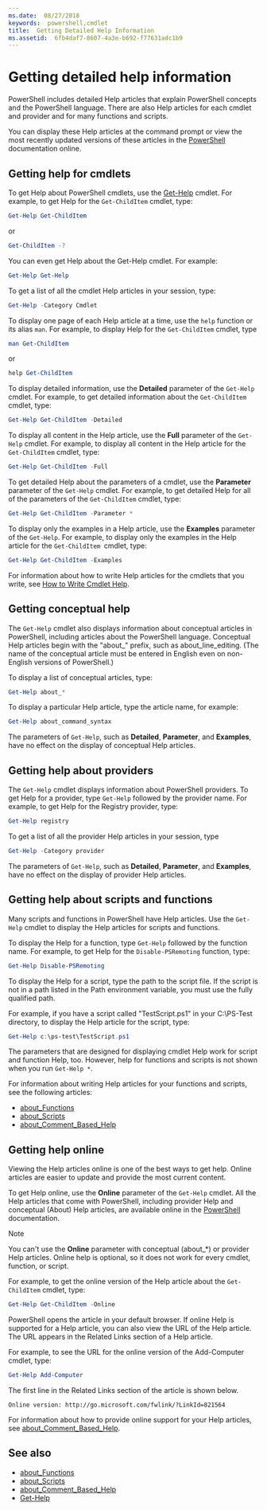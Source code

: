 ```yaml
---
ms.date:  08/27/2018
keywords:  powershell,cmdlet
title:  Getting Detailed Help Information
ms.assetid:  6fb4daf7-8607-4a3e-b692-f77631adc1b9
---
```


# Getting detailed help information

PowerShell includes detailed Help articles that explain PowerShell concepts and the PowerShell
language. There are also Help articles for each cmdlet and provider and for many functions and
scripts.

You can display these Help articles at the command prompt or view the most recently updated versions
of these articles in the [PowerShell](/powershell/scripting/powershell-scripting) documentation
online.

## Getting help for cmdlets

To get Help about PowerShell cmdlets, use the
[Get-Help](/powershell/module/microsoft.powershell.core/Get-Help) cmdlet. For example, to get Help
for the `Get-ChildItem` cmdlet, type:

```powershell
Get-Help Get-ChildItem
```

or

```powershell
Get-ChildItem -?
```

You can even get Help about the Get-Help cmdlet. For example:

```powershell
Get-Help Get-Help
```

To get a list of all the cmdlet Help articles in your session, type:

```powershell
Get-Help -Category Cmdlet
```

To display one page of each Help article at a time, use the `help` function or its alias `man`.
For example, to display Help for the `Get-ChildItem` cmdlet, type

```powershell
man Get-ChildItem
```

or

```powershell
help Get-ChildItem
```

To display detailed information, use the **Detailed** parameter of the `Get-Help` cmdlet. For
example, to get detailed information about the `Get-ChildItem` cmdlet, type:

```powershell
Get-Help Get-ChildItem -Detailed
```

To display all content in the Help article, use the **Full** parameter of the `Get-Help` cmdlet. For
example, to display all content in the Help article for the `Get-ChildItem` cmdlet, type:

```powershell
Get-Help Get-ChildItem -Full
```

To get detailed Help about the parameters of a cmdlet, use the **Parameter** parameter of the
`Get-Help` cmdlet. For example, to get detailed Help for all of the parameters of the
`Get-ChildItem` cmdlet, type:

```powershell
Get-Help Get-ChildItem -Parameter *
```

To display only the examples in a Help article, use the **Examples** parameter of the `Get-Help`.
For example, to display only the examples in the Help article for the `Get-ChildItem `cmdlet, type:

```powershell
Get-Help Get-ChildItem -Examples
```

For information about how to write Help articles for the cmdlets that you write, see
[How to Write Cmdlet Help](/powershell/developer/help/writing-help-for-windows-powershell-cmdlets).

## Getting conceptual help

The `Get-Help` cmdlet also displays information about conceptual articles in PowerShell,
including articles about the PowerShell language. Conceptual Help articles begin with the
"about_" prefix, such as about_line_editing. (The name of the conceptual article must be entered in
English even on non-English versions of PowerShell.)

To display a list of conceptual articles, type:

```powershell
Get-Help about_*
```

To display a particular Help article, type the article name, for example:

```powershell
Get-Help about_command_syntax
```

The parameters of `Get-Help`, such as **Detailed**, **Parameter**, and **Examples**, have no effect
on the display of conceptual Help articles.

## Getting help about providers

The `Get-Help` cmdlet displays information about PowerShell providers. To get Help for a
provider, type `Get-Help` followed by the provider name. For example, to get Help for the Registry
provider, type:

```powershell
Get-Help registry
```

To get a list of all the provider Help articles in your session, type

```powershell
Get-Help -Category provider
```

The parameters of `Get-Help`, such as **Detailed**, **Parameter**, and **Examples**, have no effect
on the display of provider Help articles.

## Getting help about scripts and functions

Many scripts and functions in PowerShell have Help articles. Use the `Get-Help` cmdlet to
display the Help articles for scripts and functions.

To display the Help for a function, type `Get-Help` followed by the function name. For example, to
get Help for the `Disable-PSRemoting` function, type:

```powershell
Get-Help Disable-PSRemoting
```

To display the Help for a script, type the path to the script file. If the script
is not in a path listed in the Path environment variable, you must use the fully qualified path.

For example, if you have a script called "TestScript.ps1" in your C:\\PS-Test directory, to display
the Help article for the script, type:

```powershell
Get-Help c:\ps-test\TestScript.ps1
```

The parameters that are designed for displaying cmdlet Help work for script and function Help,
too. However, help for functions and scripts is not shown when you run `Get-Help *`.

For information about writing Help articles for your functions and scripts, see the following articles:

- [about_Functions](/powershell/module/microsoft.powershell.core/about/about_functions)
- [about_Scripts](/powershell/module/microsoft.powershell.core/about/about_scripts)
- [about_Comment_Based_Help](/powershell/module/microsoft.powershell.core/about/about_comment_based_help)

## Getting help online

Viewing the Help articles online is one of the best ways to get help. Online articles are easier
to update and provide the most current content.

To get Help online, use the **Online** parameter of the `Get-Help` cmdlet. All the Help articles
that come with PowerShell, including provider Help and conceptual (About) Help articles, are
available online in the [PowerShell](/powershell/scripting/powershell-scripting) documentation.

> [!NOTE]
> You can't use the **Online** parameter with conceptual (about_*) or provider Help articles.
> Online help is optional, so it does not work for every cmdlet, function, or script.

For example, to get the online version of the Help article about the `Get-ChildItem` cmdlet, type:

```powershell
Get-Help Get-ChildItem -Online
```

PowerShell opens the article in your default browser. If online Help is supported for a Help
article, you can also view the URL of the Help article. The URL appears in the Related Links
section of a Help article.

For example, to see the URL for the online version of the Add-Computer cmdlet, type:

```powershell
Get-Help Add-Computer
```

The first line in the Related Links section of the article is shown below.

```Output
Online version: http://go.microsoft.com/fwlink/?LinkId=821564
```

For information about how to provide online support for your Help articles, see
[about_Comment_Based_Help](/powershell/module/microsoft.powershell.core/about/about_comment_based_help).

## See also

- [about_Functions](/powershell/module/microsoft.powershell.core/about/about_functions)
- [about_Scripts](/powershell/module/microsoft.powershell.core/about/about_scripts)
- [about_Comment_Based_Help](/powershell/module/microsoft.powershell.core/about/about_comment_based_help)
- [Get-Help](/powershell/module/microsoft.powershell.core/get-help)
